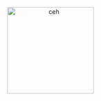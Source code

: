 <div align="center">
  <img src="https://media.licdn.com/dms/image/D4D12AQE_SAR61tWqBw/article-cover_image-shrink_720_1280/0/1696007532362?e=2147483647&v=beta&t=gHcB0ZSMKfLNU_lfFE6j16VSaYdDxTzbbg4F629EBD4" alt="ceh" width="200"/>
</div>
